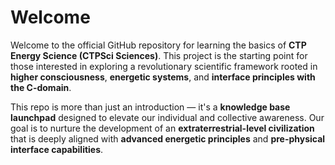 # Welcome

Welcome to the official GitHub repository for learning the basics of **CTP Energy Science (CTPSci Sciences)**. This project is the starting point for those interested in exploring a revolutionary scientific framework rooted in **higher consciousness**, **energetic systems**, and **interface principles with the C-domain**.

This repo is more than just an introduction — it's a **knowledge base launchpad** designed to elevate our individual and collective awareness. Our goal is to nurture the development of an **extraterrestrial-level civilization** that is deeply aligned with **advanced energetic principles** and **pre-physical interface capabilities**.

